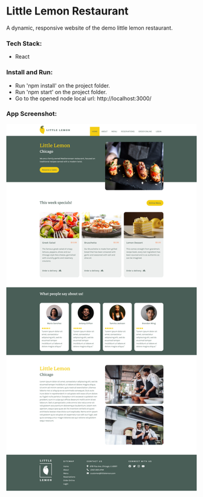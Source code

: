 # Little Lemon Restaurant

A dynamic, responsive website of the demo little lemon restaurant.

### Tech Stack:

- React

### Install and Run:

- Run 'npm install' on the project folder.
- Run 'npm start' on the project folder.
- Go to the opened node local url: http://localhost:3000/

### App Screenshot:

![Screenshot](readme-image1.png)
